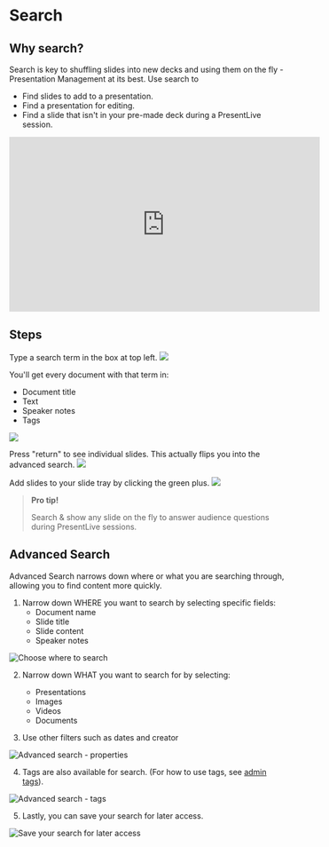 # Search 

## Why search?

Search is key to shuffling slides into new decks and using them on the fly - Presentation Management at its best. Use search to

* Find slides to add to a presentation.
* Find a presentation for editing. 
* Find a slide that isn't in your pre-made deck during a PresentLive session. 

<div class="player">
<iframe width="560" height="315" src="https://www.youtube-nocookie.com/embed/pvlJtZQjAYo" title="YouTube video player" frameborder="0" allow="accelerometer; autoplay; clipboard-write; encrypted-media; gyroscope; picture-in-picture" allowfullscreen></iframe>
</div>

## Steps 
Type a search term in the box at top left. 
<img src="img/search-search.png">

You'll get every document with that term in: 
* Document title
* Text 
* Speaker notes
* Tags

<img src="img/search-searchsample.png">

Press "return" to see individual slides. This actually flips you into the advanced search. 
<img src="img/search-seeslides.png">

Add slides to your slide tray by clicking the green plus. 
<img src="img/search-addslides.png">

> **Pro tip!** 
>
> Search & show any slide on the fly to answer audience questions during PresentLive sessions.

## Advanced Search 

Advanced Search narrows down where or what you are searching through, allowing you to find content more quickly. 

1. Narrow down WHERE you want to search by selecting specific fields: 
	* Document name
	* Slide title
	* Slide content
	* Speaker notes

![Choose where to search](img/search-advanced-where.png)

2. Narrow down WHAT you want to search for by selecting: 
	* Presentations
	* Images
	* Videos
	* Documents
	
3. Use other filters such as dates and creator

![Advanced search - properties](img/search-advanced-properties.png)

4. Tags are also available for search. (For how to use tags, see [admin tags](admin-tags.md)).

![Advanced search - tags](img/search-advanced-tags.png)

5. Lastly, you can save your search for later access. 

![Save your search for later access](img/search-saved-search.png)
